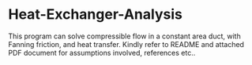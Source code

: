 # Heat-Exchanger-Analysis
This program can solve compressible flow in a constant area duct, with Fanning friction, and heat transfer. Kindly refer to README and attached PDF document for assumptions involved, references etc..
